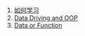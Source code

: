 ﻿









1. [如何学习](HowToLearn.md)
1. [Data Driving and OOP](DataDrivingAndOOP.md)
1. [Data or Function](DataOrFunction.md)

